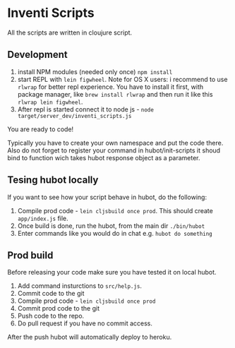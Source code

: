 # Inventi Scripts
All the scripts are written in cloujure script.

## Development
1. install NPM modules (needed only once) ``npm install`` 
2. start REPL with ``lein figwheel``. Note for OS X users: i recommend to use ``rlwrap`` for better repl experience. You have to install it first, with package manager, like ``brew install rlwrap`` and then run it like this ``rlwrap lein figwheel``.
3. After repl is started connect it to node js - ``node target/server_dev/inventi_scripts.js``

You are ready to code!

Typically you have to create your own namespace and put the code there.
Also do not forget to register your command in hubot/init-scripts it shoud bind to function wich takes hubot response object as a parameter.

## Tesing hubot locally
If you want to see how your script behave in hubot, do the following:

1. Compile prod code - ``lein cljsbuild once prod``. This should create ``app/index.js`` file.
2. Once build is done, run the hubot, from the main dir ``./bin/hubot ``
3. Enter commands like you would do in chat e.g. ``hubot do something``

## Prod build
Before releasing your code make sure you have tested it on local hubot.

1. Add command insturctions to ``src/help.js``.
2. Commit code to the git
3. Compile prod code - ``lein cljsbuild once prod``
4. Commit prod code to the git
5. Push code to the repo.
6. Do pull request if you have no commit access.

After the push hubot will automatically deploy to heroku.


